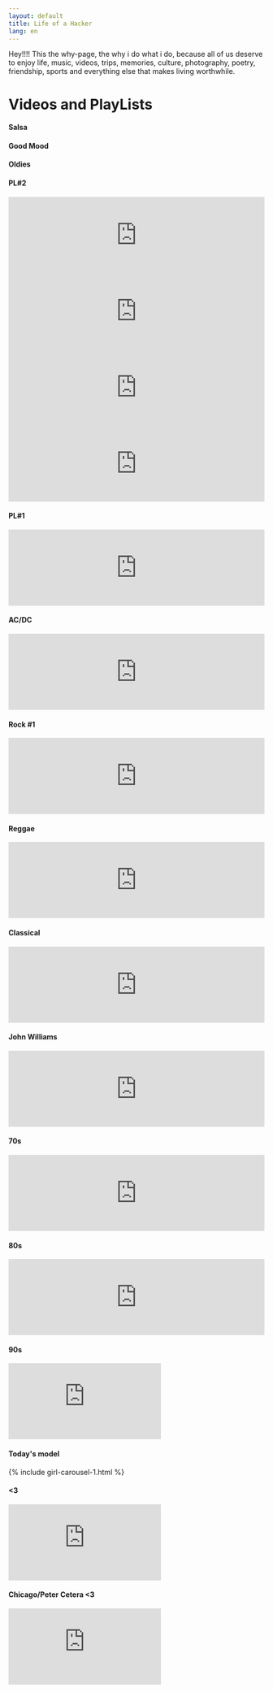 ```yaml
---
layout: default
title: Life of a Hacker
lang: en
---
```

Hey!!!! This the why-page, the why i do what i do, because all of us deserve to enjoy life, music, videos, trips, memories, culture, photography, poetry, friendship, sports and everything else that makes living worthwhile.

<h1 class="display-1">Videos and PlayLists</h1>

<!-- First Row Titles -->
<div class="row ml-0 mr-0">
  <div class="col-sm-12 col-md-6 col-lg-3 p-0">
    <h4 class="display-3 m-0">Salsa</h4>
  </div>
  <div class="col-sm-12 col-md-6 col-lg-3 p-0">
    <h4 class="display-3 m-0">Good Mood</h4>
  </div>
  <div class="col-sm-12 col-md-6 col-lg-3 p-0">
    <h4 class="display-3 m-0">Oldies</h4>
  </div>
  <div class="col-sm-12 col-md-6 col-lg-3 p-0">
    <h4 class="display-3 m-0">PL#2</h4>
  </div>
</div>

<!-- First Row Videos -->
<div class="row ml-0 mr-0">
  <!-- First Column -->
  <div class="col-sm-12 col-md-6 col-lg-3 p-0">
    <iframe width="100%" src="https://www.youtube.com/embed/videoseries?list=PLAx5WRK7eNtkkV1draa-cICAeILScpJX9" frameborder="0" allow="accelerometer; autoplay; encrypted-media; gyroscope; picture-in-picture" allowfullscreen></iframe>
  </div>
  <!-- Second Column -->
  <div class="col-sm-12 col-md-6 col-lg-3 p-0">
    <iframe width="100%" src="https://www.youtube.com/embed/videoseries?list=PLAx5WRK7eNtlwn96im4HOpAm5HZaL9deo" frameborder="0" allow="accelerometer; autoplay; encrypted-media; gyroscope; picture-in-picture" allowfullscreen></iframe>
  </div>
  <!-- Third Column -->
  <div class="col-sm-12 col-md-6 col-lg-3 p-0">
    <iframe width="100%" src="https://www.youtube.com/embed/videoseries?list=PLAx5WRK7eNtnmlqrUY2ADG3KWQa5ciwtm" frameborder="0" allow="accelerometer; autoplay; encrypted-media; gyroscope; picture-in-picture" allowfullscreen></iframe>
  </div>
  <!-- Fourth Column -->
  <div class="col-sm-12 col-md-6 col-lg-3 p-0">
    <iframe width="100%" src="https://www.youtube.com/embed/videoseries?list=PLAx5WRK7eNtlWSz1k2wXzXp3lGapo1BUc" frameborder="0" allow="accelerometer; autoplay; encrypted-media; gyroscope; picture-in-picture" allowfullscreen></iframe>
  </div>
</div>

<!-- Second Row Videos -->
<div class="row ml-0 mr-0">
  <!-- First Column -->
  <div class="col-sm-12 col-md-6 col-lg-3 p-0">
    <h4 class="display-3 m-0">PL#1</h4>
    <iframe width="100%" src="https://www.youtube.com/embed/videoseries?list=PLAx5WRK7eNtlxXgIF6x3ocfntUO6X_R22" frameborder="0" allow="accelerometer; autoplay; encrypted-media; gyroscope; picture-in-picture" allowfullscreen></iframe>
  </div>

  <!-- Second Column -->
  <div class="col-sm-12 col-md-6 col-lg-3 p-0">
    <h4 class="display-3 m-0">AC/DC</h4>
    <iframe width="100%" src="https://www.youtube.com/embed/videoseries?list=PLAx5WRK7eNtlfA6bZtiL9g57WRKi1oF9F" frameborder="0" allow="accelerometer; autoplay; encrypted-media; gyroscope; picture-in-picture" allowfullscreen></iframe>
  </div>

  <!-- Third Column -->
  <div class="col-sm-12 col-md-6 col-lg-3 p-0">
    <h4 class="display-3 m-0">Rock #1</h4>
    <iframe width="100%" src="https://www.youtube.com/embed/videoseries?list=PLAx5WRK7eNtk26r3U6zGLFEG5cwr31NxY" frameborder="0" allow="accelerometer; autoplay; encrypted-media; gyroscope; picture-in-picture" allowfullscreen></iframe>
  </div>

  <!-- Fourth Column -->
  <div class="col-sm-12 col-md-6 col-lg-3 p-0">
    <h4 class="display-3 m-0">Reggae</h4>
    <iframe width="100%" src="https://www.youtube.com/embed/videoseries?list=PLAx5WRK7eNtnvT9-Jp5SfA6-IBe0B26os" frameborder="0" allow="accelerometer; autoplay; encrypted-media; gyroscope; picture-in-picture" allowfullscreen></iframe>
  </div>
</div>

<!-- Third Row Videos -->
<div class="row ml-0 mr-0">
  <!-- First Column -->
  <div class="col-sm-12 col-md-6 col-lg-3 p-0">
    <h4 class="display-3 m-0">Classical</h4>
    <iframe width="100%" src="https://www.youtube.com/embed/videoseries?list=PLAx5WRK7eNtkwghL_UA4iSTsGWk-R7_H6" frameborder="0" allow="accelerometer; autoplay; encrypted-media; gyroscope; picture-in-picture" allowfullscreen></iframe>
  </div>

  <!-- Second Column -->
  <div class="col-sm-12 col-md-6 col-lg-3 p-0">
    <h4 class="display-3 m-0">John Williams</h4>
    <iframe width="100%" src="https://www.youtube.com/embed/videoseries?list=PLAx5WRK7eNtnZOttCz2yFB9Rbvi_lZ3BH" frameborder="0" allow="accelerometer; autoplay; encrypted-media; gyroscope; picture-in-picture" allowfullscreen></iframe>
  </div>

  <!-- Third Column -->
  <div class="col-sm-12 col-md-6 col-lg-3 p-0">
    <h4 class="display-3 m-0">70s</h4>
    <iframe width="100%" src="https://www.youtube.com/embed/videoseries?list=PLAx5WRK7eNtkcwWyVv5r0342Wf8Yuemtt" frameborder="0" allow="accelerometer; autoplay; encrypted-media; gyroscope; picture-in-picture" allowfullscreen></iframe>
  </div>

  <!-- Fourth Column -->
  <div class="col-sm-12 col-md-6 col-lg-3 p-0">
    <h4 class="display-3 m-0">80s</h4>
    <iframe width="100%" src="https://www.youtube.com/embed/videoseries?list=PLAx5WRK7eNtn7YaHiZLTYR55TF6msEYli" frameborder="0" allow="accelerometer; autoplay; encrypted-media; gyroscope; picture-in-picture" allowfullscreen></iframe>
  </div>
</div>

<!-- Fourth Row Videos -->
<div class="row m-0 p-0 pb-4">
  <div class="col-sm-12 col-md-6 col-lg-4 p-0">
    <h4 class="display-3 m-0">90s</h4>
    <iframe class="h-100 w-100" src="https://www.youtube.com/embed/videoseries?list=PLAx5WRK7eNtlAuZvDZDK-IeJO6-_3Jayx" frameborder="0" allow="accelerometer; autoplay; encrypted-media; gyroscope; picture-in-picture" allowfullscreen></iframe>
  </div>

  <div class="col-sm-12 col-md-6 col-lg-4 p-0">
    <h4 class="display-3 m-0">Today's model</h4>
    {% include girl-carousel-1.html %}
  </div>

  <div class="col-sm-12 col-md-6 col-lg-4 p-0">
    <h4 class="display-3 m-0"><3</h4>
    <iframe class="h-100 w-100" src="https://www.youtube.com/embed/videoseries?list=PLAx5WRK7eNtllr52kI7jleUoYdY5JseW6" frameborder="0" allow="accelerometer; autoplay; encrypted-media; gyroscope; picture-in-picture" allowfullscreen></iframe>
  </div>

  <div class="col-sm-12 col-md-6 col-lg-4 p-0">
    <h4 class="display-3 mt-3 mb-0">Chicago/Peter Cetera <3</h4>
    <iframe class="h-100 w-100" src="https://www.youtube.com/embed/videoseries?list=PLAx5WRK7eNtlhCUHbWmbxdL5_AtlH-9NL" frameborder="0" allow="accelerometer; autoplay; encrypted-media; gyroscope; picture-in-picture" allowfullscreen></iframe>
  </div>
</div>
